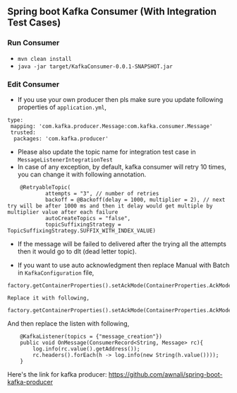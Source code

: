 ## Spring boot Kafka Consumer (With Integration Test Cases)

### Run Consumer


* `mvn clean install` 
* `java -jar target/KafkaConsumer-0.0.1-SNAPSHOT.jar`


### Edit Consumer

* If you use your own producer then pls make sure you update following properties of `application.yml`,

```
type:
 mapping: 'com.kafka.producer.Message:com.kafka.consumer.Message'
 trusted:
  packages: 'com.kafka.producer'

```

* Please also update the topic name for integration test case in `MessageListenerIntegrationTest`
* In case of any exception, by default, kafka consumer will retry 10 times, you can change it with following annotation. 

```
    @RetryableTopic(
            attempts = "3", // number of retries
            backoff = @Backoff(delay = 1000, multiplier = 2), // next try will be after 1000 ms and then it delay would get multiple by multiplier value after each failure
            autoCreateTopics = "false",
            topicSuffixingStrategy = TopicSuffixingStrategy.SUFFIX_WITH_INDEX_VALUE)
```
* If the message will be failed to delivered after the trying all the attempts then it would go to dlt (dead letter topic).

* If you want to use auto acknowledgment then replace Manual with Batch in `KafkaConfiguration` file,

```
factory.getContainerProperties().setAckMode(ContainerProperties.AckMode.MANUAL);

Replace it with following,

factory.getContainerProperties().setAckMode(ContainerProperties.AckMode.BATCH);

```

And then replace the listen with following,

```
    @KafkaListener(topics = {"message_creation"})
    public void OnMessage(ConsumerRecord<String, Message> rc){
        log.info(rc.value().getAddress());
        rc.headers().forEach(h -> log.info(new String(h.value())));
    }
```
Here's the link for kafka producer:
https://github.com/awnali/spring-boot-kafka-producer

